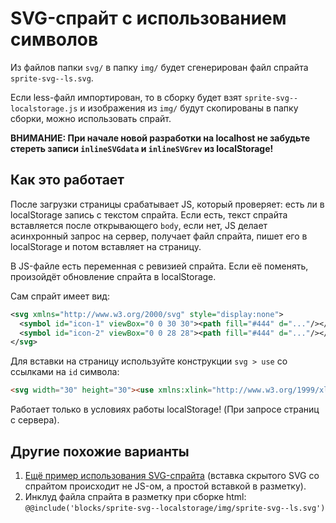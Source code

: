 # SVG-спрайт с использованием символов

Из файлов папки `svg/` в папку `img/` будет сгенерирован файл спрайта `sprite-svg--ls.svg`. 

Если less-файл импортирован, то в сборку будет взят `sprite-svg--localstorage.js` и изображения из `img/` будут скопированы в папку сборки, можно использовать спрайт.

**ВНИМАНИЕ: При начале новой разработки на localhost не забудьте стереть записи `inlineSVGdata` и `inlineSVGrev` из localStorage!**



## Как это работает

После загрузки страницы срабатывает JS, который проверяет: есть ли в localStorage запись с текстом спрайта. Если есть, текст спрайта вставляется после открывающего `body`, если нет, JS делает асинхронный запрос на сервер, получает файл спрайта, пишет его в localStorage и потом вставляет на страницу.

В JS-файле есть переменная с ревизией спрайта. Если её поменять, произойдёт обновление спрайта в localStorage.

Сам спрайт имеет вид:

```svg
<svg xmlns="http://www.w3.org/2000/svg" style="display:none">
  <symbol id="icon-1" viewBox="0 0 30 30"><path fill="#444" d="..."/></symbol>
  <symbol id="icon-2" viewBox="0 0 28 28"><path fill="#444" d="..."/></symbol>
</svg>
```

Для вставки на страницу используйте конструкции `svg > use` со ссылками на `id` символа:

```html
<svg width="30" height="30"><use xmlns:xlink="http://www.w3.org/1999/xlink" xlink:href="#icon-1"></use></svg>
```

Работает только в условиях работы localStorage! (При запросе страниц с сервера).



## Другие похожие варианты

1. [Ещё пример использования SVG-спрайта](http://codepen.io/nicothin/pen/qbmwNP?editors=1100) (вставка скрытого SVG со спрайтом происходит не JS-ом, а простой вставкой в разметку).
2. Инклуд файла спрайта в разметку при сборке html: `@@include('blocks/sprite-svg--localstorage/img/sprite-svg--ls.svg')`

